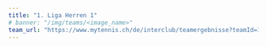 ```yaml
---
title: "1. Liga Herren 1"
# banner: "/img/teams/<image_name>"
team_url: "https://www.mytennis.ch/de/interclub/teamergebnisse?teamId=16913"
---
```


